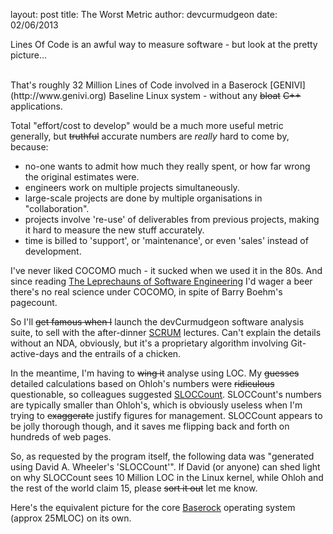 layout: post
title: The Worst Metric
author: devcurmudgeon
date: 02/06/2013

Lines Of Code is an awful way to measure software - but look at the pretty picture...

<script type="text/javascript" src="//ajax.googleapis.com/ajax/static/modules/gviz/1.0/chart.js"> {"dataSourceUrl":"//docs.google.com/a/codethink.co.uk/spreadsheet/tq?key=0Aiph3VJv3myMdFBaZTNKUDNFeFVWa3pjY2M3ZlI4dnc&transpose=0&headers=0&range=D2%3AE158&gid=6&pub=1","options":{"titleTextStyle":{"bold":true,"color":"#000","fontSize":16},"animation":{"duration":500},"colors":["#3366CC","#DC3912","#FF9900","#109618","#990099","#0099C6","#DD4477","#66AA00","#B82E2E","#316395","#994499","#22AA99","#AAAA11","#6633CC","#E67300","#8B0707","#651067","#329262","#5574A6","#3B3EAC","#B77322","#16D620","#B91383","#F4359E","#9C5935","#A9C413","#2A778D","#668D1C","#BEA413","#0C5922","#743411"],"theme":"maximized","width":1435,"is3D":false,"pieSliceText":"label","hAxis":{"useFormatFromData":true,"minValue":null,"viewWindow":{"min":null,"max":null},"maxValue":null},"vAxes":[{"useFormatFromData":true,"minValue":null,"viewWindow":{"min":null,"max":null},"maxValue":null},{"useFormatFromData":true,"minValue":null,"viewWindow":{"min":null,"max":null},"maxValue":null}],"pieHole":0,"booleanRole":"certainty","title":"130602 Baserock GENIVI system: approx 32M loc", "height":400, "width":580,"legend":"right","pieSliceTextStyle":{"fontSize":"10"},"tooltip":{}},"state":{},"view":{},"isDefaultVisualization":true,"chartType":"PieChart","chartName":"Chart 2"} </script>
<br/>
That's roughly 32 Million Lines of Code involved in a Baserock [GENIVI](http://www.genivi.org) Baseline Linux system - without any <strike>bloat</strike> <strike>C++</strike> applications. 

Total "effort/cost to develop" would be a much more useful metric generally, but <strike>truthful</strike> accurate numbers are *really* hard to come by, because:

- no-one wants to admit how much they really spent, or how far wrong the original estimates were.
- engineers work on multiple projects simultaneously.
- large-scale projects are done by multiple organisations in "collaboration".
- projects involve 're-use' of deliverables from previous projects, making it hard to measure the new stuff accurately.
- time is billed to 'support', or 'maintenance', or even 'sales' instead of development.

I've never liked COCOMO much - it sucked when we used it in the 80s. And since reading [The Leprechauns of Software Engineering](https://leanpub.com/leprechauns) I'd wager a beer there's no real science under COCOMO, in spite of Barry Boehm's pagecount.

So I'll <strike>get famous when I</strike> launch the devCurmudgeon software analysis suite, to sell with the after-dinner [SCRUM](http://www.devcurmudgeon.com/2010/08/28/software-chaos-ridiculously-under-managed/) lectures. Can't explain the details without an NDA, obviously, but it's a proprietary algorithm involving Git-active-days and the entrails of a chicken.

In the meantime, I'm having to <strike>wing it</strike> analyse using LOC. My <strike>guesses</strike> detailed calculations based on Ohloh's numbers were <strike>ridiculous</strike> questionable, so colleagues suggested [SLOCCount](http://www.dwheeler.com/sloccount/). SLOCCount's numbers are typically smaller than Ohloh's, which is obviously useless when I'm trying to <strike>exaggerate</strike> justify figures for management. SLOCCount appears to be jolly thorough though, and it saves me flipping back and forth on hundreds of web pages.

So, as requested by the program itself, the following data was "generated using David A. Wheeler's 'SLOCCount'". If David (or anyone) can shed light on why SLOCCount sees 10 Million LOC in the Linux kernel, while Ohloh and the rest of the world claim 15, please <strike>sort it out</strike> let me know.

Here's the equivalent picture for the core [Baserock](http://wiki.baserock.org) operating system (approx 25MLOC) on its own.

<script type="text/javascript" src="//ajax.googleapis.com/ajax/static/modules/gviz/1.0/chart.js"> {"dataSourceUrl":"//docs.google.com/a/codethink.co.uk/spreadsheet/tq?key=0Aiph3VJv3myMdFBaZTNKUDNFeFVWa3pjY2M3ZlI4dnc&transpose=0&headers=0&range=D2%3AE55&gid=7&pub=1","options":{"titleTextStyle":{"bold":true,"color":"#000","fontSize":16},"animation":{"duration":500},"colors":["#3366CC","#DC3912","#FF9900","#109618","#990099","#0099C6","#DD4477","#66AA00","#B82E2E","#316395","#994499","#22AA99","#AAAA11","#6633CC","#E67300","#8B0707","#651067","#329262","#5574A6","#3B3EAC","#B77322","#16D620","#B91383","#F4359E","#9C5935","#A9C413","#2A778D","#668D1C","#BEA413","#0C5922","#743411"],"theme":"maximized","width":1435,"is3D":false,"pieSliceText":"label","hAxis":{"useFormatFromData":true,"minValue":null,"viewWindow":{"min":null,"max":null},"maxValue":null},"vAxes":[{"useFormatFromData":true,"minValue":null,"viewWindow":{"min":null,"max":null},"maxValue":null},{"useFormatFromData":true,"minValue":null,"viewWindow":{"min":null,"max":null},"maxValue":null}],"pieHole":0,"title":"130602 Baserock base-system: approx 25M loc","booleanRole":"certainty","pieSliceBorderColor":"#ffffff","width":600, "height":400,"legend":"right","tooltip":{},"pieSliceTextStyle":{"fontSize":"10"}},"state":{},"view":{},"isDefaultVisualization":true,"chartType":"PieChart","chartName":"Chart 1"} </script>
